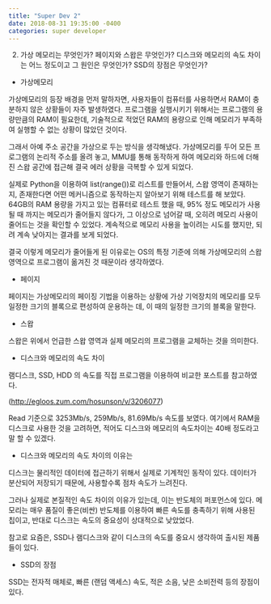 ```yaml
---
title: "Super Dev 2"
date: 2018-08-31 19:35:00 -0400
categories: super developer
---
```


2. 가상 메모리는 무엇인가? 페이지와 스왑은 무엇인가? 디스크와 메모리의 속도 차이는 어느 정도이고 그 원인은 무엇인가? SSD의 장점은 무엇인가?

- 가상메모리

가상메모리의 등장 배경을 먼저 말하자면, 사용자들이 컴퓨터를 사용하면서 RAM이 충분하지 않은 상황들이 자주 발생하였다. 프로그램을 실행시키기 위해서는 프로그램의 용량만큼의 RAM이 필요한데, 기술적으로 적었던 RAM의 용량으로 인해 메모리가 부족하여 실행할 수 없는 상황이 많았던 것이다.

그래서 아예 주소 공간을 가상으로 두는 방식을 생각해냈다. 가상메모리를 두어 모든 프로그램의 논리적 주소를 올려 놓고, MMU를 통해 동작하게 하여 메모리와 하드에 더해진 스왑 공간에 접근해 결국 에러 상황을 극복할 수 있게 되었다.

실제로 Python을 이용하여 list(range())로 리스트를 만들어서, 스왑 영역이 존재하는지, 존재한다면 어떤 메커니즘으로 동작하는지 알아보기 위해 테스트를 해 보았다. 64GB의 RAM 용량을 가지고 있는 컴퓨터로 테스트 했을 때, 95% 정도 메모리가 사용될 때 까지는 메모리가 줄어들지 않다가, 그 이상으로 넘어갈 때, 오히려 메모리 사용이 줄어드는 것을 확인할 수 있었다. 계속적으로 메모리 사용을 높이려는 시도를 했지만, 되려 계속 낮아지는 결과를 보게 되었다.

결국 이렇게 메모리가 줄어들게 된 이유로는 OS의 특정 기준에 의해 가상메모리의 스왑 영역으로 프로그램이 옮겨진 것 때문이라 생각하였다.

- 페이지

페이지는 가상메모리의 페이징 기법을 이용하는 상황에 가상 기억장치의 메모리를 모두 일정한 크기의 블록으로 편성하여 운용하는 데, 이 때의 일정한 크기의 블록을 말한다.

- 스왑

스왑은 위에서 언급한 스왑 영역과 실제 메모리의 프로그램을 교체하는 것을 의미한다.

- 디스크와 메모리의 속도 차이

램디스크, SSD, HDD 의 속도를 직접 프로그램을 이용하여 비교한 포스트를 참고하였다.

(http://egloos.zum.com/hosunson/v/3206077)

Read 기준으로 3253Mb/s, 259Mb/s, 81.69Mb/s 속도를 보였다. 여기에서 RAM을 디스크로 사용한 것을 고려하면, 적어도 디스크와 메모리의 속도차이는 40배 정도라고 말 할 수 있겠다.

- 디스크와 메모리의 속도 차이의 이유는

디스크는 물리적인 데이터에 접근하기 위해서 실제로 기계적인 동작이 있다. 데이터가 분산되어 저장되기 때문에, 사용할수록 점차 속도가 느려진다.

그러나 실제로 본질적인 속도 차이의 이유가 있는데, 이는 반도체의 퍼포먼스에 있다. 메모리는 매우 품질이 좋은(비싼) 반도체를 이용하여 빠른 속도를 충족하기 위해 사용된 칩이고, 반대로 디스크는 속도의 중요성이 상대적으로 낮았었다.

참고로 요즘은, SSD나 램디스크와 같이 디스크의 속도를 중요시 생각하여 출시된 제품들이 있다.

- SSD의 장점

SSD는 전자적 매체로, 빠른 (랜덤 액세스) 속도, 적은 소음, 낮은 소비전력 등의 장점이 있다.
